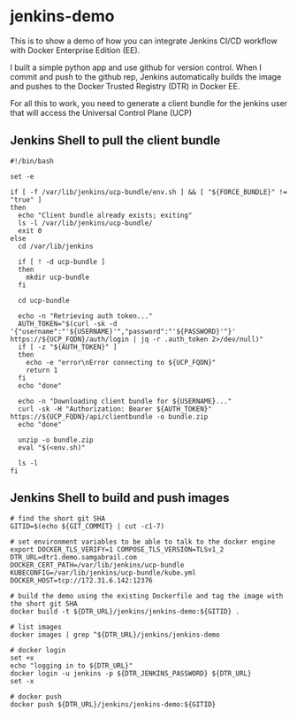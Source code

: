 # jenkins-demo
This is to show a demo of how you can integrate Jenkins CI/CD workflow with Docker Enterprise Edition (EE).

I built a simple python app and use github for version control. When I commit and push to the github rep, Jenkins automatically builds the image and pushes to the Docker Trusted Registry (DTR) in Docker EE.

For all this to work, you need to generate a client bundle for the jenkins user that will access the Universal Control Plane (UCP) 

## Jenkins Shell to pull the client bundle

```
#!/bin/bash

set -e

if [ -f /var/lib/jenkins/ucp-bundle/env.sh ] && [ "${FORCE_BUNDLE}" != "true" ]
then
  echo "Client bundle already exists; exiting"
  ls -l /var/lib/jenkins/ucp-bundle/
  exit 0
else
  cd /var/lib/jenkins

  if [ ! -d ucp-bundle ]
  then
    mkdir ucp-bundle
  fi

  cd ucp-bundle

  echo -n "Retrieving auth token..."
  AUTH_TOKEN="$(curl -sk -d '{"username":"'${USERNAME}'","password":"'${PASSWORD}'"}' https://${UCP_FQDN}/auth/login | jq -r .auth_token 2>/dev/null)"
  if [ -z "${AUTH_TOKEN}" ]
  then
    echo -e "error\nError connecting to ${UCP_FQDN}"
    return 1
  fi
  echo "done"

  echo -n "Downloading client bundle for ${USERNAME}..."
  curl -sk -H "Authorization: Bearer ${AUTH_TOKEN}" https://${UCP_FQDN}/api/clientbundle -o bundle.zip
  echo "done"

  unzip -o bundle.zip
  eval "$(<env.sh)"

  ls -l
fi
```


## Jenkins Shell to build and push images
```
# find the short git SHA
GITID=$(echo ${GIT_COMMIT} | cut -c1-7)

# set environment variables to be able to talk to the docker engine
export DOCKER_TLS_VERIFY=1 COMPOSE_TLS_VERSION=TLSv1_2 DTR_URL=dtr1.demo.samgabrail.com DOCKER_CERT_PATH=/var/lib/jenkins/ucp-bundle KUBECONFIG=/var/lib/jenkins/ucp-bundle/kube.yml DOCKER_HOST=tcp://172.31.6.142:12376

# build the demo using the existing Dockerfile and tag the image with the short git SHA
docker build -t ${DTR_URL}/jenkins/jenkins-demo:${GITID} .

# list images
docker images | grep ^${DTR_URL}/jenkins/jenkins-demo

# docker login
set +x
echo "logging in to ${DTR_URL}"
docker login -u jenkins -p ${DTR_JENKINS_PASSWORD} ${DTR_URL}
set -x

# docker push
docker push ${DTR_URL}/jenkins/jenkins-demo:${GITID}
```


